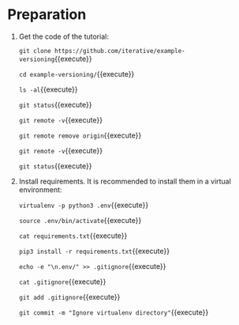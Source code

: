 # Preparation

1. Get the code of the tutorial:

   `git clone https://github.com/iterative/example-versioning`{{execute}}
  
   `cd example-versioning/`{{execute}}
  
   `ls -al`{{execute}}
   
   `git status`{{execute}}
   
   `git remote -v`{{execute}}
   
   `git remote remove origin`{{execute}}
   
   `git remote -v`{{execute}}
   
   `git status`{{execute}}
  
2. Install requirements. It is recommended to install them in a
   virtual environment:

   `virtualenv -p python3 .env`{{execute}}
   
   `source .env/bin/activate`{{execute}}
   
   `cat requirements.txt`{{execute}}
   
   `pip3 install -r requirements.txt`{{execute}}

   `echo -e "\n.env/" >> .gitignore`{{execute}}
   
   `cat .gitignore`{{execute}}
   
   `git add .gitignore`{{execute}}
   
   `git commit -m "Ignore virtualenv directory"`{{execute}}
